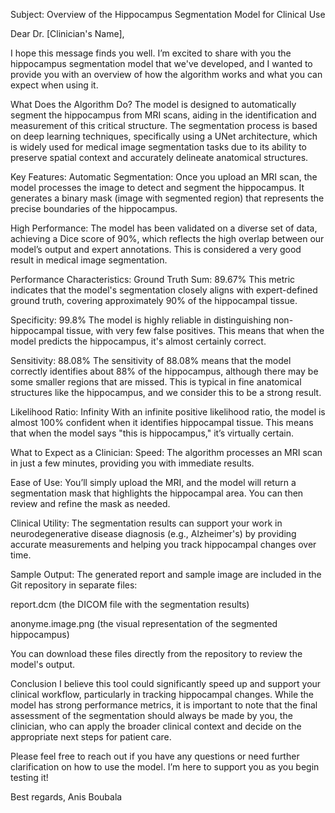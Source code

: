Subject: Overview of the Hippocampus Segmentation Model for Clinical Use

Dear Dr. [Clinician's Name],

I hope this message finds you well. I’m excited to share with you the hippocampus segmentation model that we've developed, and I wanted to provide you with an overview of how the algorithm works and what you can expect when using it.

What Does the Algorithm Do?
The model is designed to automatically segment the hippocampus from MRI scans, aiding in the identification and measurement of this critical structure. The segmentation process is based on deep learning techniques, specifically using a UNet architecture, which is widely used for medical image segmentation tasks due to its ability to preserve spatial context and accurately delineate anatomical structures.

Key Features:
Automatic Segmentation: Once you upload an MRI scan, the model processes the image to detect and segment the hippocampus. It generates a binary mask (image with segmented region) that represents the precise boundaries of the hippocampus.

High Performance: The model has been validated on a diverse set of data, achieving a Dice score of 90%, which reflects the high overlap between our model’s output and expert annotations. This is considered a very good result in medical image segmentation.

Performance Characteristics:
Ground Truth Sum: 89.67%
This metric indicates that the model's segmentation closely aligns with expert-defined ground truth, covering approximately 90% of the hippocampal tissue.

Specificity: 99.8%
The model is highly reliable in distinguishing non-hippocampal tissue, with very few false positives. This means that when the model predicts the hippocampus, it's almost certainly correct.

Sensitivity: 88.08%
The sensitivity of 88.08% means that the model correctly identifies about 88% of the hippocampus, although there may be some smaller regions that are missed. This is typical in fine anatomical structures like the hippocampus, and we consider this to be a strong result.

Likelihood Ratio: Infinity
With an infinite positive likelihood ratio, the model is almost 100% confident when it identifies hippocampal tissue. This means that when the model says "this is hippocampus," it’s virtually certain.

What to Expect as a Clinician:
Speed: The algorithm processes an MRI scan in just a few minutes, providing you with immediate results.

Ease of Use: You’ll simply upload the MRI, and the model will return a segmentation mask that highlights the hippocampal area. You can then review and refine the mask as needed.

Clinical Utility: The segmentation results can support your work in neurodegenerative disease diagnosis (e.g., Alzheimer's) by providing accurate measurements and helping you track hippocampal changes over time.

Sample Output:
The generated report and sample image are included in the Git repository in separate files:

report.dcm (the DICOM file with the segmentation results)

anonyme.image.png (the visual representation of the segmented hippocampus)

You can download these files directly from the repository to review the model's output.

Conclusion
I believe this tool could significantly speed up and support your clinical workflow, particularly in tracking hippocampal changes. While the model has strong performance metrics, it is important to note that the final assessment of the segmentation should always be made by you, the clinician, who can apply the broader clinical context and decide on the appropriate next steps for patient care.

Please feel free to reach out if you have any questions or need further clarification on how to use the model. I’m here to support you as you begin testing it!

Best regards,
Anis Boubala
